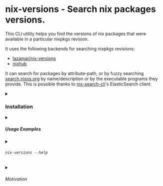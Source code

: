 # nix-versions - Search nix packages versions.

This CLI utility helps you find the versions of nix packages that were available in a particular nixpkgs revision.

It uses the following backends for searching nixpkgs revisions:

- [lazamar/nix-versions](https://lazamar.co.uk/nix-versions/)
- [nixhub](https://nixhub.io)

It can search for packages by attribute-path, or by fuzzy searching [search.nixos.org](https://search.nixos.org) by name/description or by the executable programs they provide.
This is possible thanks to [nix-search-cli](https://github.com/peterldowns/nix-search-cli)'s ElasticSearch client.

<details>
<summary>   

### Installation

</summary>

Install with nix

```shell
> nix profile install github:vic/nix-versions
> nix-versions --help
```

Or use directly from github

```shell
> nix run github:vic/nix-versions -- --help
```

</details>

<details>
<summary>

##### Usage Examples

</summary>

```shell
# Show known versions of emacs on Lazamar-index (including emacs-nox, emacs-gtk, etc)
> nix-versions --lazamar emacs


# don't include packages with other attribute names like, emacs-nox, emacs-gtk, etc.
> nix-versions --lazamar --exact emacs


# Latest versions of packages providing `pwd`.
# --exact means that packages must provide an executable named exactly `pwd`.
> nix-versions --exact bin/pwd@latest


# Latest versions of packages providing some executable programs.
#   packages providing `emacsclient`. (eg. emacs-nox, emacs-gtk, emacs)
#   packages providing `pip`. (eg. python312Packages.pip, python313Packages.pip)
> nix-versions --exact bin/pip@latest bin/emacsclient@'>27 <29 latest'
Version  Attribute              Nixpkgs-Revision
24.0     python313Packages.pip  2d068ae5c6516b2d04562de50a58c682540de9bf
24.0     python312Packages.pip  2d068ae5c6516b2d04562de50a58c682540de9bf
28.2     emacs-nox              09ec6a0881e1a36c29d67497693a67a16f4da573
28.2     emacs-gtk              09ec6a0881e1a36c29d67497693a67a16f4da573
28.2     emacs                  09ec6a0881e1a36c29d67497693a67a16f4da573


# Any package having an executable program that contains `rust` on its name
> nix-versions --exact=false bin/rust@latest
Version  Attribute                        Nixpkgs-Revision
0.1.1    rustycli                         2d068ae5c6516b2d04562de50a58c682540de9bf
0.5.0    rusty-man                        2d068ae5c6516b2d04562de50a58c682540de9bf
0.5.7    rusty-psn-gui                    5d9b5431f967007b3952c057fc92af49a4c5f3b2
0.5.7    rusty-psn                        5d9b5431f967007b3952c057fc92af49a4c5f3b2
0.16.0   rustypaste                       2d068ae5c6516b2d04562de50a58c682540de9bf
0.24.0   rustywind                        8f76cf16b17c51ae0cc8e55488069593f6dab645
1.1.3    rustus                           8f76cf16b17c51ae0cc8e55488069593f6dab645
1.7.3    rustup-toolchain-install-master  2d068ae5c6516b2d04562de50a58c682540de9bf
1.27.1   rustup                           2d068ae5c6516b2d04562de50a58c682540de9bf
2.4.1    rustscan                         b58e19b11fe72175fd7a9e014a4786a91e99da5f


# Packages matching the `netscape` query on search.nixos.org
> nix-versions '~netscape'@latest
Version  Attribute         Nixpkgs-Revision
0.1.3    netsurf.libnslog  0d534853a55b5d02a4ababa1d71921ce8f0aee4c
0.1.6    netsurf.libnspsl  2d068ae5c6516b2d04562de50a58c682540de9bf
0.2.2    netsurf.libnsfb   2d068ae5c6516b2d04562de50a58c682540de9bf
0.4      netselect         6c5c5f5100281f8f4ff23f13edd17d645178c87c
0.4.2    netsurf.libdom    0d534853a55b5d02a4ababa1d71921ce8f0aee4c
0.6.2    netscanner        0d534853a55b5d02a4ababa1d71921ce8f0aee4c
0.6.9    netsniff-ng       e05f8bda630a0836d777d84de14b3c16eb758514
0.9.2    netsurf.libcss    0d534853a55b5d02a4ababa1d71921ce8f0aee4c
1.0.0    netsurf.libnsgif  de0fe301211c267807afd11b12613f5511ff7433
3.11     netsurf.browser   2d068ae5c6516b2d04562de50a58c682540de9bf


# Return only the most recent version
> nix-versions --limit 1 emacs


# Only versions between 25 and 27. Output JSON
# same as 'emacs@>= 25 <= 27'
> nix-versions --constraint '>= 25 <= 27' --json emacs


# Latest of 29 series.
# same as 'emacs@latest~29'
> nix-versions --constraint '~29' --limit 1 emacs


# Do not include emacs-nox and emacs-gtk
> nix-versions --exact emacs


# Show versions of pip from nixhub.io in the order that nixhub returns them
> nix-versions --nixhub --sort=false python312Packages.pip


# Use release channel `nixpkgs/nixos-24.05` (using lazamar search)
> nix-versions --channel nixos-24.05 python312Packages.pip


# NixHub.io has rate-limits but will likely have indexed more recent versions.
# https://www.jetify.com/docs/nixhub/#rate-limits
> nix-versions --nixhub bun@latest
1.2.5    bun        573c650e8a14b2faa0041645ab18aed7e60f0c9a


# https://lazamar.co.uk/nix-versions/ has no rate-limit, we scrap the webpage.
> nix-versions --lazamar bun@latest
1.1.43   bun        21808d22b1cda1898b71cf1a1beb524a97add2c4
```

</details>

<details>
<summary>

###### `nix-versions --help`

</summary>

```
nix-versions - show available nix packages versions

USAGE:
   nix-versions [options] PKG_ATTRIBUTE_NAME...

PKG_ATTRIBUTE_NAME:
   A package attribute name like `emacs` or `python312Packages.pip`.
   Use https://search.nixos.org to find the attribute name for a package.

   If you don't know the attribute name, you can search for packages
   by query (prefixed by `~`) or by program name (prefixed by `bin/`).

   For example `~ cursor editor` will search the index at search.nixos.org for
   packages that match the query.

   And using `bin/pip` will search for packages that provide that program.

   Optionally you can add a version constraint to the package name like
   `bin/emacs@^25.x` or `emacs@>= 25 <= 27` or `~ git porcelain @latest`.

OPTIONS:
   --help, -h  show help and exit
   --version   show version and exit

   FILTERING

   --constraint         Only include results that match a versions constraint. eg: '~1.0'.
                        See https://github.com/Masterminds/semver?tab=readme-ov-file#basic-comparisons

                        Constraint can also be part of PKG_ATTRIBUTE_NAME if it contains an `@` symbol.
                          'emacs@^25.x'        - Show all Emacs in the `25.x` series.
                          'emacs@>= 25 <= 27'  - Show all Emacs in the `25.x`-`27.x` series.
                          'emacs@latest'       - Only show the most recent emacs.
                          'emacs@latest<25'    - Only show the latest emacs before the `25` series
                          'emacs@latest~29'    - Only show the most recent emacs of the `29` series

   --exact              Only include results whose attribute is exactly PKG_ATTRIBUTE_NAME (default: false)
   --limit n            Limit to a number of results. 1 means only last and `-1` only first. (default: 0)
   --reverse            New versions first (default: false)
   --sort               Sorted by version instead of using backend ordering (default: true)

   FORMAT

   --json  Output JSON array of versions (default: false)
   --text  Output text table of versions (default: true)

   NIX VERSIONS BACKEND

   --channel value  Nixpkgs channel for lazamar backend. Enables lazamar when set. (default: "nixpkgs-unstable")
   --lazamar        Use https://lazamar.co.uk/nix-versions as backend (default: false)
   --nixhub         Use https://www.nixhub.io/ as backend (default: true)

Made with <3 by vic [https://x.com/oeiuwq].
See https://github.com/vic/nix-versions for examples and reporting issues.
```

</details>

<details>
<summary>

###### Motivation

</summary>

- `nixpkgs` is an outstanding repository of programs, some say it's the largest most up-to-date repository. However since nixpkgs is only a repo of receipes, it will likely only contain the most recent version of a package. That's why sites like lazamar's and nixhub help searching for historic revisions of nixpkgs that used to contain a particular program version.

- I'm trying to use this CLI app to help other utilities find previous versions of nixpkgs programs.

</details>

